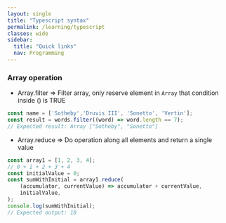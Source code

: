 ```yaml
---
layout: single
title: "Typescript syntax"
permalink: /learning/typescript
classes: wide
sidebar:
  title: "Quick links"
  nav: Programming
---
```


### Array operation
- Array.filter ⇒ Filter array, only reserve element in `Array` that condition inside \(\) is TRUE

```typescript
const name = ['Sotheby','Druvis III', 'Sonetto', 'Vertin'];
const result = words.filter((word) => word.length == 7);
// Expected result: Array ["Sotheby", "Sonetto"]
```

- Array.reduce ⇒ Do operation along all elements and return a single value

```typescript
const array1 = [1, 2, 3, 4];    
// 0 + 1 + 2 + 3 + 4
const initialValue = 0;
const sumWithInitial = array1.reduce(
    (accumulator, currentValue) => accumulator + currentValue,
    initialValue,
);
console.log(sumWithInitial);
// Expected output: 10
```